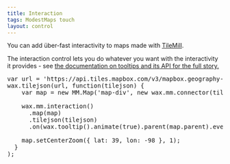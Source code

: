 ```yaml
---
title: Interaction
tags: ModestMaps touch
layout: control
---
```


You can add über-fast interactivity to maps made with
[TileMill](https://tilemill.com/).

<div class='demo-map' id='map-div'></div>

The interaction control lets you do whatever you want with the interactivity
it provides - see [the documentation on tooltips and its API for the full story.](/wax/tooltips.html)

<pre class='prettyprint live'>
var url = 'https://api.tiles.mapbox.com/v3/mapbox.geography-class.jsonp';
wax.tilejson(url, function(tilejson) {
    var map = new MM.Map('map-div', new wax.mm.connector(tilejson));

    wax.mm.interaction()
      .map(map)
      .tilejson(tilejson)
      .on(wax.tooltip().animate(true).parent(map.parent).events());

    map.setCenterZoom({ lat: 39, lon: -98 }, 1);
  }
);
</pre>
